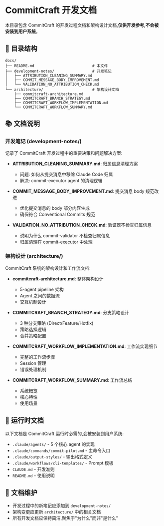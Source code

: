 # CommitCraft 开发文档

本目录包含 CommitCraft 的开发过程文档和架构设计文档,**仅供开发参考,不会被安装到用户系统**。

## 📁 目录结构

```
docs/
├── README.md                          # 本文件
├── development-notes/                 # 开发笔记
│   ├── ATTRIBUTION_CLEANING_SUMMARY.md
│   ├── COMMIT_MESSAGE_BODY_IMPROVEMENT.md
│   └── VALIDATION_NO_ATTRIBUTION_CHECK.md
└── architecture/                      # 架构设计文档
    ├── commitcraft-architecture.md
    ├── COMMITCRAFT_BRANCH_STRATEGY.md
    ├── COMMITCRAFT_WORKFLOW_IMPLEMENTATION.md
    └── COMMITCRAFT_WORKFLOW_SUMMARY.md
```

## 📚 文档说明

### 开发笔记 (development-notes/)

记录了 CommitCraft 开发过程中的重要决策和问题解决方案:

- **ATTRIBUTION_CLEANING_SUMMARY.md**: 归属信息清理方案
  - 问题: 如何从提交消息中移除 Claude Code 归属
  - 解决: commit-executor agent 的清理逻辑

- **COMMIT_MESSAGE_BODY_IMPROVEMENT.md**: 提交消息 body 规范改进
  - 优化提交消息的 body 部分内容生成
  - 确保符合 Conventional Commits 规范

- **VALIDATION_NO_ATTRIBUTION_CHECK.md**: 验证器不检查归属信息
  - 说明为什么 commit-validator 不检查归属信息
  - 归属清理在 commit-executor 中处理

### 架构设计 (architecture/)

CommitCraft 系统的架构设计和工作流文档:

- **commitcraft-architecture.md**: 整体架构设计
  - 5-agent pipeline 架构
  - Agent 之间的数据流
  - 交互机制设计

- **COMMITCRAFT_BRANCH_STRATEGY.md**: 分支策略设计
  - 3 种分支策略 (Direct/Feature/Hotfix)
  - 策略选择逻辑
  - 合并策略配置

- **COMMITCRAFT_WORKFLOW_IMPLEMENTATION.md**: 工作流实现细节
  - 完整的工作流步骤
  - Session 管理
  - 错误处理机制

- **COMMITCRAFT_WORKFLOW_SUMMARY.md**: 工作流总结
  - 系统概览
  - 核心特性
  - 使用场景

## 🔗 运行时文档

以下文档是 CommitCraft 运行时必需的,会被安装到用户系统:

- `.claude/agents/` - 5 个核心 agent 的实现
- `.claude/commands/commit-pilot.md` - 主命令入口
- `.claude/output-styles/` - 输出格式定义
- `.claude/workflows/cli-templates/` - Prompt 模板
- `CLAUDE.md` - 开发准则
- `README.md` - 使用说明

## 🎯 文档维护

- 开发过程中的新笔记应添加到 `development-notes/`
- 架构变更应更新 `architecture/` 中的相关文档
- 所有开发文档应保持简洁,聚焦于"为什么"而非"是什么"
